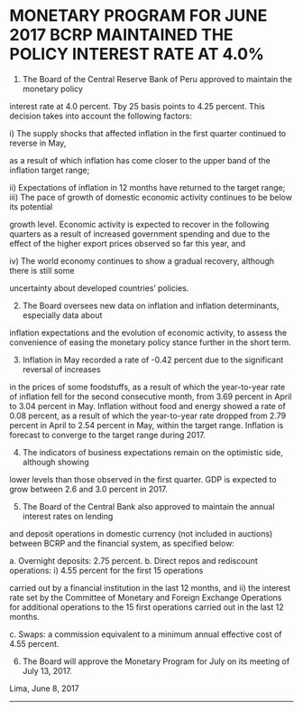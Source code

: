 #      MONETARY PROGRAM FOR JUNE 2017 BCRP MAINTAINED THE POLICY INTEREST RATE AT 4.0%

1. The Board of the Central Reserve Bank of Peru approved to maintain the monetary policy

interest rate at 4.0 percent. Tby 25 basis points to 4.25 percent. This decision takes into
account the following factors:

i) The supply shocks that affected inflation in the first quarter continued to reverse in May,

as a result of which inflation has come closer to the upper band of the inflation target
range;

ii) Expectations of inflation in 12 months have returned to the target range;
iii) The pace of growth of domestic economic activity continues to be below its potential

growth level. Economic activity is expected to recover in the following quarters as a result
of increased government spending and due to the effect of the higher export prices
observed so far this year, and

iv) The world economy continues to show a gradual recovery, although there is still some

uncertainty about developed countries’ policies.

2. The Board oversees new data on inflation and inflation determinants, especially data about

inflation expectations and the evolution of economic activity, to assess the convenience of
easing the monetary policy stance further in the short term.

3. Inflation in May recorded a rate of -0.42 percent due to the significant reversal of increases

in the prices of some foodstuffs, as a result of which the year-to-year rate of inflation fell for
the second consecutive month, from 3.69 percent in April to 3.04 percent in May. Inflation
without food and energy showed a rate of 0.08 percent, as a result of which the year-to-year
rate dropped from 2.79 percent in April to 2.54 percent in May, within the target range.
Inflation is forecast to converge to the target range during 2017.

4. The indicators of business expectations remain on the optimistic side, although showing

lower levels than those observed in the first quarter. GDP is expected to grow between 2.6
and 3.0 percent in 2017.

5. The Board of the Central Bank also approved to maintain the annual interest rates on lending

and deposit operations in domestic currency (not included in auctions) between BCRP and
the financial system, as specified below:

a. Overnight deposits: 2.75 percent.
b. Direct repos and rediscount operations: i) 4.55 percent for the first 15 operations

carried out by a financial institution in the last 12 months, and ii) the interest rate set
by the Committee of Monetary and Foreign Exchange Operations for additional
operations to the 15 first operations carried out in the last 12 months.

c. Swaps: a commission equivalent to a minimum annual effective cost of 4.55 percent.

6. The Board will approve the Monetary Program for July on its meeting of July 13, 2017.

Lima, June 8, 2017


-----

